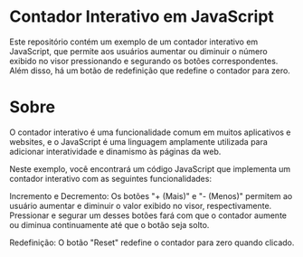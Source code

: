 # Contador Interativo em JavaScript
Este repositório contém um exemplo de um contador interativo em JavaScript, que permite aos usuários aumentar ou diminuir o número exibido no visor pressionando e segurando os botões correspondentes. Além disso, há um botão de redefinição que redefine o contador para zero.

# Sobre
O contador interativo é uma funcionalidade comum em muitos aplicativos e websites, e o JavaScript é uma linguagem amplamente utilizada para adicionar interatividade e dinamismo às páginas da web.

Neste exemplo, você encontrará um código JavaScript que implementa um contador interativo com as seguintes funcionalidades:

Incremento e Decremento: Os botões "+ (Mais)" e "- (Menos)" permitem ao usuário aumentar e diminuir o valor exibido no visor, respectivamente. Pressionar e segurar um desses botões fará com que o contador aumente ou diminua continuamente até que o botão seja solto.

Redefinição: O botão "Reset" redefine o contador para zero quando clicado.
